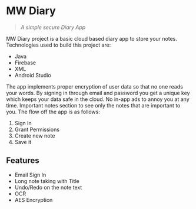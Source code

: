 # MW Diary
> _A simple secure Diary App_

MW Diary project is a basic cloud based diary app to store your notes. Technologies used to build this project are: 
- Java
- Firebase
- XML
- Android Studio

The app implements proper  encryption of user data so that no one reads your words. By signing in through email and password you get a unique key which keeps your data safe in the cloud. No in-app ads to annoy you at any time.
Important notes section to see only the notes that are important to you. 
The flow off the app is as follows:
1. Sign In 
1. Grant Permissions
1. Create new note
1. Save it

## Features

- Email Sign In
- Long note taking with Title
- Undo/Redo on the note text
- OCR 
- AES Encryption
